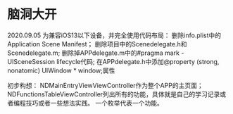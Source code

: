# 脑洞大开

2020.09.05
为兼容iOS13以下设备，并完全使用代码布局：
	删除info.plist中的Application Scene Manifest；
	删除项目中的Scenedelegate.h和Scenedelegate.m;
	删除掉APPdelegate.m中的#pragma mark - UISceneSession lifecycle代码;
	在APPdelegate.h中添加@property (strong, nonatomic) UIWindow * window;属性

初步构想：
	NDMainEntryViewViewController作为整个APP的主页面；
	NDFunctionsTableViewController列出所有的功能，具体就是自己的学习记录或者编程技巧或者一些想法实践。
	一个枚举代表一个功能。
